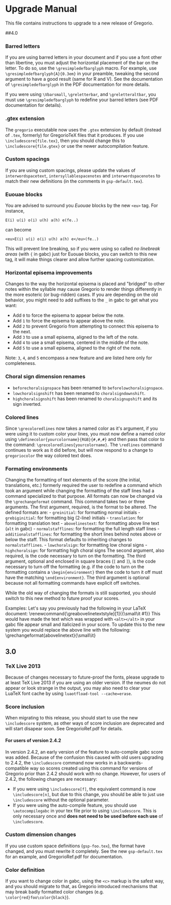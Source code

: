 # Upgrade Manual

This file contains instructions to upgrade to a new release of Gregorio.

##4.0
### Barred letters

If you are using barred letters in your document and if you use a font other than libertine, you must adjust the horizontal placement of the bar on the letter. To do so, use the `\gresimpledefbarglyph` macro. For example, use `\gresimpledefbarglyph{A}{0.3em}` in your preamble, tweaking the second argument to have a good result (same for R and V). See the documentation of `\gresimpledefbarglyph` in the PDF documentation for more details.

If you were using `\Vbarsmall`, `\greletterbar`, and `\greletteraltbar`, you must use `\gresimpledefbarglyph` to redefine your barred letters (see PDF documentation for details).

### .gtex extension

The `gregorio` executable now uses the `.gtex` extension by default (instead of `.tex`, formerly) for GregorioTeX files that it produces.  If you use `\includescore{file.tex}`, then you should change this to `\includescore{file.gtex}` or use the newer autocompilation feature.

### Custom spacings

If you are using custom spacings, please update the values of `interwordspacetext`, `intersyllablespacenotes` and `interwordspacenotes` to match their new definitions (in the comments in `gsp-default.tex`).

### Euouae blocks

You are advised to surround you *Euouae* blocks by the new `<eu>` tag. For instance, 

    E(i) u(i) o(i) u(h) a(h) e(fe..)

can become

    <eu>E(i) u(i) o(i) u(h) a(h) e</eu>(fe..)

This will prevent line breaking, so if you were using so called *no linebreak areas* (with `{` in gabc) just for Euouae blocks, you can switch to this new tag, it will make things clearer and allow further spacing customization.

### Horizontal episema improvements

Changes to the way the horizontal episema is placed and "bridged" to other notes within the syllable may cause Gregorio to render things differently in the more esoteric (or bug-ridden) cases.  If you are depending on the old behavior, you might need to add suffixes to the `_` in gabc to get what you want:

- Add `0` to force the episema to appear below the note.
- Add `1` to force the episema to appear above the note.
- Add `2` to prevent Gregorio from attempting to connect this episema to the next.
- Add `3` to use a small episema, aligned to the left of the note.
- Add `4` to use a small episema, centered in the middle of the note.
- Add `5` to use a small episema, aligned to the right of the note.

Note: `3`, `4`, and `5` encompass a new feature and are listed here only for completeness.

### Choral sign dimension renames

- `beforechoralsignspace` has been renamed to `beforelowchoralsignspace`.
- `lowchoralsignshift` has been renamed to `choralsigndownshift`.
- `highchoralsignshift` has been renamed to `choralsignupshift` and its sign inverted.

### Colored lines

Since `\grecoloredlines` now takes a named color as it's argument, if you were using it to custom color your lines, you must now define a named color using `\definecolor{yourcolorname}{RGB}{#,#,#}` and then pass that color to the command: `\grecoloredlines{yourcolorname}`.  The `\redlines` command continues to work as it did before, but will now respond to a change to `gregoriocolor` the way colored text does.

### Formating environments

Changing the formatting of text elements of the score (the initial, translations, etc.) formerly required the user to redefine a command which took an argument while changing the formatting of the staff lines had a command specialized to that purpose.  All formats can now be changed via the `\grechangeformat` command.  This command takes two or three arguments.  The first argument, required, is the format to be altered.  The defined formats are:
    - `greinitial`: for formatting normal initials
    - `grebiginitial`: for formatting big (2-line) initials
    - `translation`: for formatting translation text
    - `abovelinestext`: for formatting above line text (`alt` in gabc)
    - `normalstafflines`: for formatting the full length staff lines
    - `additionalstafflines`: for formatting the short lines behind notes above or below the staff.  This format defaults to inheriting changes to `normalstafflines`.
    - `lowchoralsign`: for formatting low choral signs
    - `highchoralsign`: for formatting high choral signs
    The second argument, also required, is the code necessary to turn on the formatting.  The third argument, optional and enclosed in square braces (`[` and `]`), is the code necessary to turn off the formatting (e.g. if the code to turn on the formatting contains a `\begin{environment}` then the code to turn it off must have the matching `\end{environment}`.  The third argument is optional because not all formatting commands have explicit off switches.

While the old way of changing the formats is still supported, you should switch to this new method to future proof your scores.

Examples: Let's say you previously had the following in your LaTeX document:
    \renewcommand{\greabovelinetextstyle}[1]{{\small\it #1}}
This would have made the text which was wrapped with `<alt></alt>` in your gabc file appear small and italicized in your score.  To update this to the new system you would replace the above line with the following:
    \grechangeformat{abovelinetext}{\small\it}

    

## 3.0
### TeX Live 2013

Because of changes necessary to future-proof the fonts, please upgrade to at least TeX Live 2013 if you are using an older version.  If the neumes do not appear or look strange in the output, you may also need to clear your LuaTeX font cache by using `luaotfload-tool --cache=erase`.

### Score inclusion

When migrating to this release, you should start to use the new `\includescore` system, as other ways of score inclusion are deprecated and will start disapear soon. See GregorioRef.pdf for details.

#### For users of version 2.4.2

In version 2.4.2, an early version of the feature to auto-compile gabc score was added.  Because of the confusion this caused with old users upgrading to 2.4.2, the `\includescore` command now works in a backwards-compatible way so scores created using this command for versions of Gregorio prior than 2.4.2 should work with no change.  However, for users of 2.4.2, the following changes are necessary:

- If you were using `\includescore[f]`, the equivalent command is now `\includescore[n]`, but due to this change, you should be able to just use `\includescore` without the optional parameter.
- If you were using the auto-compile feature, you should use `\autocompilegabc` in your tex file prior to using `\includescore`.  This is only necessary once and **does not need to be used before each use** of `\includescore`.

### Custom dimension changes

If you use custom space definitions (`gsp-foo.tex`), the format have changed, and you must rewrite it completely. See the new `gsp-default.tex` for an example, and GregorioRef.pdf for documentation.

### Color definition

If you want to change color in gabc, using the `<c>` markup is the safest way, and you should migrate to that, as Gregorio introduced mechanisms that may break badly formatted color changes (e.g. `\color{red}foo\color{black}`).
